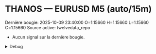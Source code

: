 # THANOS — EURUSD M5 (auto/15m)
Dernière bougie: 2025-10-09 23:40:00  O=1.15660  H=1.15660  L=1.15660  C=1.15660
Source active: twelvedata_repo

- Aucun signal sur la dernière bougie.

<details><summary>Debug</summary>

- TD_API_KEY manquant.

</details>